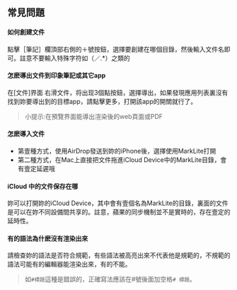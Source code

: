 ## 常見問題

#### 如何創建文件
 點擊［筆記］欄頂部右側的＋號按鈕，選擇要創建在哪個目錄，然後輸入文件名即可。註意不要輸入特殊字符如（／.*）之類的

#### 怎麽導出文件到印象筆記或其它app
 在[文件]界面 右滑文件，将出现3個點按鈕，選擇導出，如果發現應用列表裏沒有找到妳要導出到的目標app，請點擊更多，打開該app的開關就行了。
> 小提示:在預覽界面能導出渲染後的web頁面或PDF

#### 怎麽導入文件
 * 第壹種方式，使用AirDrop發送到妳的iPhone後，選擇使用MarkLite打開
 * 第二種方式，在Mac上直接把文件拖進iCloud Device中的MarkLite目錄，會有壹定延遲哦
 
#### iCloud 中的文件保存在哪
 妳可以打開妳的iCloud Device，其中會有壹個名為MarkLite的目錄，裏面的文件是可以在妳不同設備間共享的。註意，蘋果的同步機制並不是實時的，存在壹定的延時性。

#### 有的語法為什麽沒有渲染出來
 請檢查妳的語法是否符合規範，有些語法被高亮出來不代表他是規範的，不規範的語法可能有的編輯器能渲染出來，有的不能。
> 如`#標題`這種是錯誤的，正確寫法應該在#號後面加空格`# 標題`。